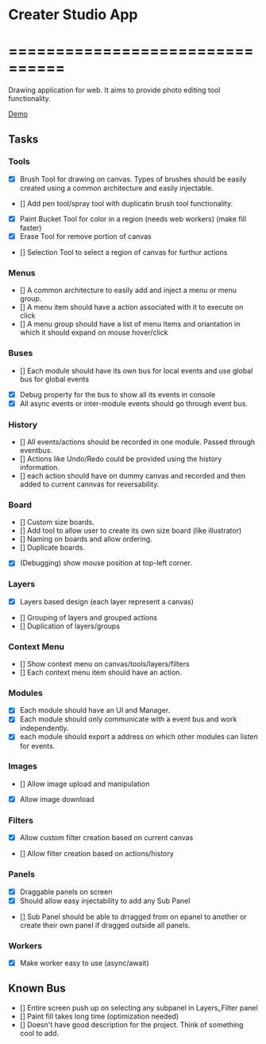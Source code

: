 # Creater Studio App
# ================================
Drawing application for web. It aims to provide photo editing tool functionality.

[Demo](https://riteshkukreja.github.io/Creater-Studio/)

## Tasks
### Tools
- [x] Brush Tool for drawing on canvas. Types of brushes should be easily created using a common architecture and easily injectable.  
- []  Add pen tool/spray tool with duplicatin brush tool functionality.
- [x] Paint Bucket Tool for color in a region (needs web workers) (make fill faster)
- [x] Erase Tool for remove portion of canvas
- []  Selection Tool to select a region of canvas for furthur actions

### Menus
- []  A common architecture to easily add and inject a menu or menu group.
- []  A menu item should have a action associated with it to execute on click
- []  A menu group should have a list of menu Items and oriantation in which it should expand on mouse hover/click 

### Buses
- []  Each module should have its own bus for local events and use global bus for global events
- [x] Debug property for the bus to show all its events in console
- [x] All async events or inter-module events should go through event bus.

### History
- []  All events/actions should be recorded in one module. Passed through eventbus.
- []  Actions like Undo/Redo could be provided using the history information.
- []  each action should have on dummy canvas and recorded and then added to current cannvas for reversability.

### Board
- []  Custom size boards.
- []  Add tool to allow user to create its own size board (like illustrator)
- []  Naming on boards and allow ordering.
- []  Duplicate boards.
- [x] (Debugging) show mouse position at top-left corner.

### Layers
- [x] Layers based design (each layer represent a canvas)
- []  Grouping of layers and grouped actions
- []  Duplication of layers/groups

### Context Menu
- []  Show context menu on canvas/tools/layers/filters
- []  Each context menu item should have an action.

### Modules
- [x]  Each module should have an UI and Manager.
- [x]  Each module should only communicate with a event bus and work independently.
- [x]  each module should export a address on which other modules can listen for events.

### Images
- []  Allow image upload and manipulation
- [x] Allow image download

### Filters
- [x] Allow custom filter creation based on current canvas
- []  Allow filter creation based on actions/history

### Panels
- [x] Draggable panels on screen
- [x] Should allow easy injectability to add any Sub Panel
- []  Sub Panel should be able to drragged from on epanel to another or create their own panel if dragged outside all panels.

### Workers
- [x] Make worker easy to use (async/await)

## Known Bus
- []  Entire screen push up on selecting any subpanel in Layers_Filter panel
- []  Paint fill takes long time (optimization needed)
- []  Doesn't have good description for the project. Think of something cool to add.
